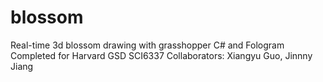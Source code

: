 # blossom
Real-time 3d blossom drawing with grasshopper C# and Fologram
Completed for Harvard GSD SCI6337
Collaborators: Xiangyu Guo, Jinnny Jiang
